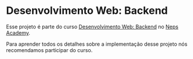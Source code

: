 # Desenvolvimento Web: Backend

Esse projeto é parte do curso [Desenvolvimento Web: Backend](https://neps.academy/br/course/desenvolvimento-web:-backend) no [Neps Academy](https://neps.academy/br).

Para aprender todos os detalhes sobre a implementação desse projeto nós recomendamos participar do curso.
